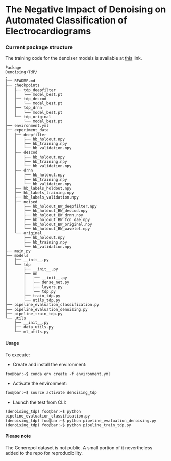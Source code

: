 # The Negative Impact of Denoising on Automated Classification of Electrocardiograms

### Current package structure
The training code for the denoiser models is available at <a href="https://github.com/fperdigon/DeepFilter/tree/master">this</a> link. 
```
Package
Denoising+TdP/
.
├── README.md
├── checkpoints
│   ├── tdp_deepfilter
│   │   └── model_best.pt
│   ├── tdp_descod
│   │   └── model_best.pt
│   ├── tdp_drnn
│   │   └── model_best.pt
│   └── tdp_original
│       └── model_best.pt
├── environment.yml
├── experiment_data
│   ├── deepfilter
│   │   ├── hb_holdout.npy
│   │   ├── hb_training.npy
│   │   └── hb_validation.npy
│   ├── descod
│   │   ├── hb_holdout.npy
│   │   ├── hb_training.npy
│   │   └── hb_validation.npy
│   ├── drnn
│   │   ├── hb_holdout.npy
│   │   ├── hb_training.npy
│   │   └── hb_validation.npy
│   ├── hb_labels_holdout.npy
│   ├── hb_labels_training.npy
│   ├── hb_labels_validation.npy
│   ├── noised
│   │   ├── hb_holdout_BW_deepfilter.npy
│   │   ├── hb_holdout_BW_descod.npy
│   │   ├── hb_holdout_BW_drnn.npy
│   │   ├── hb_holdout_BW_fcn_dae.npy
│   │   ├── hb_holdout_BW_original.npy
│   │   └── hb_holdout_BW_wavelet.npy
│   └── original
│       ├── hb_holdout.npy
│       ├── hb_training.npy
│       └── hb_validation.npy
├── main.py
├── models
│   ├── __init__.py
│   └── tdp
│       ├── __init__.py
│       ├── nn
│       │   ├── __init__.py
│       │   ├── dense_net.py
│       │   ├── layers.py
│       │   └── tdp.py
│       ├── train_tdp.py
│       └── utils_tdp.py
├── pipeline_evaluation_classification.py
├── pipeline_evaluation_denoising.py
├── pipeline_train_tdp.py
└── utils
    ├── __init__.py
    ├── data_utils.py
    └── ml_utils.py
```

#### Usage

To execute:
- Create and install the environment:
```console
foo@bar:~$ conda env create -f environment.yml
```
- Activate the environment:
```console
foo@bar:~$ source activate denoising_tdp
```
- Launch the test from CLI:
```console
(denoising_tdp) foo@bar:~$ python pipeline_evaluation_classification.py 
(denoising_tdp) foo@bar:~$ python pipeline_evaluation_denoising.py
(denoising_tdp) foo@bar:~$ python pipeline_train_tdp.py
```
#### Please note
The Generepol dataset is not public. A small portion of it nevertheless added to the repo for reproducibility.






